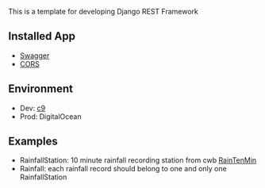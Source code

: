 This is a template for developing Django REST Framework

## Installed App
- [Swagger](https://django-rest-swagger.readthedocs.io/en/latest/)
- [CORS](https://github.com/ottoyiu/django-cors-headers/)

## Environment
- Dev: [c9](https://hackmd.io/s/Hk5Kb7iUb)
- Prod: DigitalOcean

## Examples
- RainfallStation: 10 minute rainfall recording station from cwb [RainTenMin](https://rawgit.com/yeeede/seidm-hw6-jupyter/master/RainTenMin_Cor.csv )
- Rainfall: each rainfall record should belong to one and only one RainfallStation
